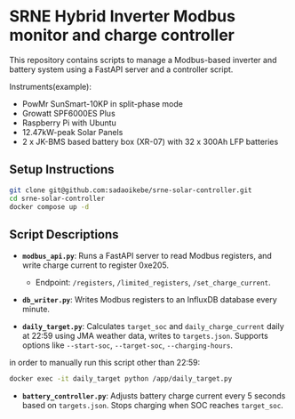 # SRNE Hybrid Inverter Modbus monitor and charge controller

This repository contains scripts to manage a Modbus-based inverter and battery system using a FastAPI server and a controller script.

Instruments(example):

- PowMr SunSmart-10KP in split-phase mode
- Growatt SPF6000ES Plus
- Raspberry Pi with Ubuntu
- 12.47kW-peak Solar Panels
- 2 x JK-BMS based battery box (XR-07) with 32 x 300Ah LFP batteries

## Setup Instructions

```bash
git clone git@github.com:sadaoikebe/srne-solar-controller.git
cd srne-solar-controller
docker compose up -d
```

## Script Descriptions

- **`modbus_api.py`**: Runs a FastAPI server to read Modbus registers, and write charge current to register 0xe205.
  - Endpoint: `/registers`, `/limited_registers`, `/set_charge_current`.

- **`db_writer.py`**: Writes Modbus registers to an InfluxDB database every minute.

- **`daily_target.py`**: Calculates `target_soc` and `daily_charge_current` daily at 22:59 using JMA weather data, writes to `targets.json`. Supports options like `--start-soc`, `--target-soc`, `--charging-hours`.

in order to manually run this script other than 22:59:

```bash
docker exec -it daily_target python /app/daily_target.py
```

- **`battery_controller.py`**: Adjusts battery charge current every 5 seconds based on `targets.json`. Stops charging when SOC reaches `target_soc`.

